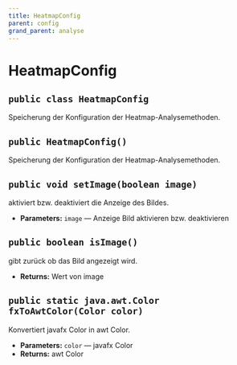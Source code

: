 ```yaml
---
title: HeatmapConfig
parent: config
grand_parent: analyse
---
```


# HeatmapConfig


## `public class HeatmapConfig`

Speicherung der Konfiguration der Heatmap-Analysemethoden.

## `public HeatmapConfig()`

Speicherung der Konfiguration der Heatmap-Analysemethoden.

## `public void setImage(boolean image)`

aktiviert bzw. deaktiviert die Anzeige des Bildes.

 * **Parameters:** `image` — Anzeige Bild aktivieren bzw. deaktivieren

## `public boolean isImage()`

gibt zurück ob das Bild angezeigt wird.

 * **Returns:** Wert von image

## `public static java.awt.Color fxToAwtColor(Color color)`

Konvertiert javafx Color in awt Color.

 * **Parameters:** `color` — javafx Color
 * **Returns:** awt Color
